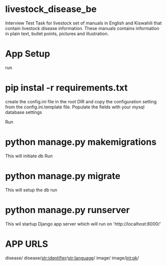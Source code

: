 # livestock_disease_be

Interview Test Task for livestock set of manuals in English and Kiswahili that contain livestock disease information. These manuals contains information in plain text, bullet points, pictures and illustration.

# App Setup

run

# pip instal -r requirements.txt

create the config.ini file in the root DIR and copy the configuration setting from the config.ini.template file.
Populate the fields with your mysql database settings

Run

# python manage.py makemigrations

This will initiate db
Run

# python manage.py migrate

This will setup the db
run

# python manage.py runserver

This wil startup Django app server which will run on 'http://localhost:8000/'

# APP URLS

disease/
disease/<str:identifier>/<str:language>/
image/
image/<int:pk>/
